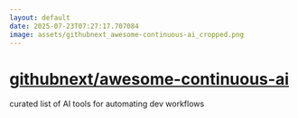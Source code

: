 ```yaml
---
layout: default
date: 2025-07-23T07:27:17.707084
image: assets/githubnext_awesome-continuous-ai_cropped.png
---
```


# [githubnext/awesome-continuous-ai](https://github.com/githubnext/awesome-continuous-ai)

curated list of AI tools for automating dev workflows

